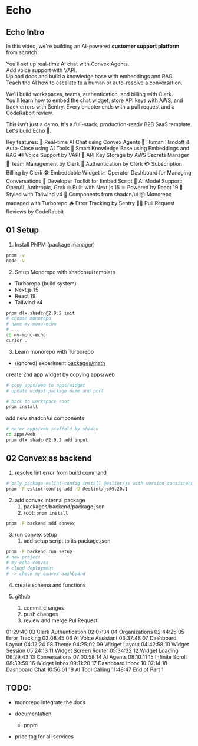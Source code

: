 # Echo

## Echo Intro

In this video, we're building an AI-powered **customer support platform** from scratch.

You'll set up real-time AI chat with Convex Agents.  
Add voice support with VAPI.  
Upload docs and build a knowledge base with embeddings and RAG.  
Teach the AI how to escalate to a human or auto-resolve a conversation.

We'll build workspaces, teams, authentication, and billing with Clerk.  
You'll learn how to embed the chat widget, store API keys with AWS, and track errors with Sentry. Every chapter ends with a pull request and a CodeRabbit review.

This isn't just a demo. It's a full-stack, production-ready B2B SaaS template. Let's build Echo 🚀.

Key features:
🤖 Real-time AI Chat using Convex Agents
📣 Human Handoff & Auto-Close using AI Tools
🧠 Smart Knowledge Base using Embeddings and RAG
🔊 Voice Support by VAPI
🔑 API Key Storage by AWS Secrets Manager
👥 Team Management by Clerk
🔐 Authentication by Clerk
💳 Subscription Billing by Clerk
🛠️ Embeddable Widget
📈 Operator Dashboard for Managing Conversations
🧰 Developer Toolkit for Embed Script
🧠 AI Model Support: OpenAI, Anthropic, Grok
🌐 Built with Next.js 15
⚛️ Powered by React 19
🎨 Styled with Tailwind v4
🧩 Components from shadcn/ui
📦 Monorepo managed with Turborepo
🪵 Error Tracking by Sentry
🧑‍💻 Pull Request Reviews by CodeRabbit

## 01 Setup

1. Install PNPM (package manager)

```bash
pnpm -v
node -v
```

2. Setup Monorepo with shadcn/ui template
  - Turborepo (build system)
  - Next.js 15
  - React 19
  - Tailwind v4

```bash
pnpm dlx shadcn@2.9.2 init
# choose monorepo
# name my-mono-echo
# ...
cd my-mono-echo
cursor .
```

3. Learn monorepo with Turborepo
  - (ignored) experiment [packages/math](https://turborepo.com/docs/crafting-your-repository/creating-an-internal-package)

create 2nd app widget by copying apps/web
```bash
# copy apps/web to apps/widget 
# update widget package name and port

# back to workspace root
pnpm install
```

add new shadcn/ui components
```bash
# enter apps/web scaffold by shadcn
cd apps/web
pnpm dlx shadcn@2.9.2 add input
```

## 02 Convex as backend

1. resolve lint error from build command

```bash
# only package eslint-config install @eslint/js with version consistency
pnpm -F eslint-config add -D @eslint/js@9.20.1
```

2. add convex internal package
   1. packages/backend/package.json
   2. root: `pnpm install`

```bash
pnpm -F backend add convex
```

3. run convex setup
   1. add setup script to its package.json

```bash
pnpm -F backend run setup
# new project
# my-echo-convex
# cloud deployment 
# -> check my convex dashboard
```

4. create schema and functions



2. github
   1. commit changes
   2. push changes
   3. review and merge PullRequest



01:29:40 03 Clerk Authentication
02:07:34 04 Organizations
02:44:26 05 Error Tracking
03:08:45 06 AI Voice Assistant
03:37:48 07 Dashboard Layout
04:12:24 08 Theme
04:25:02 09 Widget Layout
04:42:58 10 Widget Session
05:24:13 11 Widget Screen Router
05:34:32 12 Widget Loading
06:29:43 13 Conversations
07:00:58 14 AI Agents
08:10:11 15 Infinite Scroll
08:39:59 16 Widget Inbox
09:11:20 17 Dashboard Inbox
10:07:14 18 Dashboard Chat
10:56:01 19 AI Tool Calling
11:48:47 End of Part 1

## TODO:

- monorepo integrate the docs

- documentation
  - pnpm
- price tag for all services